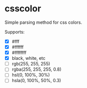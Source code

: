 # csscolor

Simple parsing method for css colors.

Supports:

* [x] #fff
* [x] #ffffff
* [x] #ffffffff
* [x] black, white, etc
* [ ] rgb(255, 255, 255)
* [ ] rgba(255, 255, 255, 0.8)
* [ ] hsl(0, 100%, 30%)
* [ ] hsla(0, 100%, 50%, 0.3)
